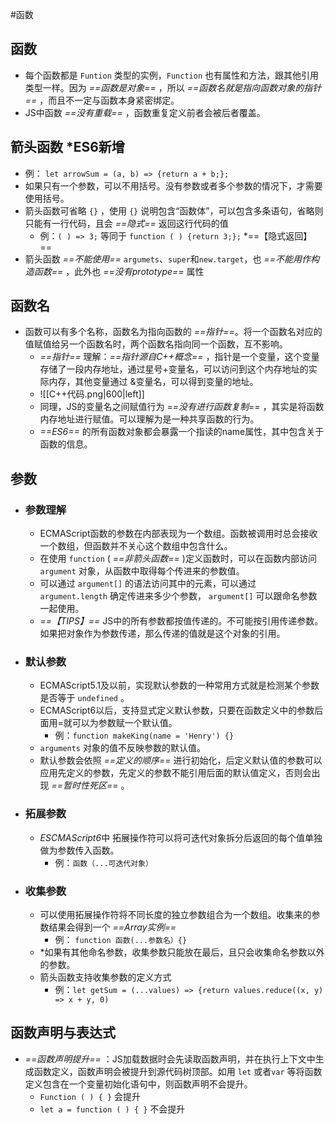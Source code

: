 #函数
## 函数


- 每个函数都是 `Funtion` 类型的实例，`Function` 也有属性和方法，跟其他引用类型一样。因为 *==函数是对象==* ，所以 *==函数名就是指向函数对象的指针==* ，而且不一定与函数本身紧密绑定。
- JS中函数 *==没有重载==* ，函数重复定义前者会被后者覆盖。

## 箭头函数 *ES6新增
- 例： `let arrowSum = (a, b) => {return a + b;};`
- 如果只有一个参数，可以不用括号。没有参数或者多个参数的情况下，才需要使用括号。
- 箭头函数可省略 `{}` ，使用 `{}` 说明包含“函数体”，可以包含多条语句，省略则只能有一行代码，且会 *==隐式==* 返回这行代码的值
     - 例：`( ) => 3;` 等同于 `function ( ) {return 3;};`  *==【隐式返回】 ==
- 箭头函数 *==不能使用==* `argumets`、`super`和`new.target`，也 *==不能用作构造函数==* ，此外也 *==没有prototype==* 属性

## 函数名
- 函数可以有多个名称，函数名为指向函数的 *==指针==*。将一个函数名对应的值赋值给另一个函数名时，两个函数名指向同一个函数，互不影响。
     - *==指针==* 理解：*==指针源自C++概念==* ，指针是一个变量，这个变量存储了一段内存地址，通过星号+变量名，可以访问到这个内存地址的实际内存，其他变量通过 &变量名，可以得到变量的地址。
     - ![[C++代码.png|600|left]]
     - 同理，JS的变量名之间赋值行为 *==没有进行函数复制==* ，其实是将函数内存地址进行赋值。可以理解为是一种共享函数的行为。
     - *==ES6==* 的所有函数对象都会暴露一个指读的name属性，其中包含关于函数的信息。
       
## 参数
- ### 参数理解
     - ECMAScript函数的参数在内部表现为一个数组。函数被调用时总会接收一个数组，但函数并不关心这个数组中包含什么。
     - 在使用 `function` ( *==非箭头函数==* )定义函数时，可以在函数内部访问 `argument` 对象，从函数中取得每个传进来的参数值。
     - 可以通过 `argument[]` 的语法访问其中的元素，可以通过 `argument.length` 确定传进来多少个参数， `argument[]` 可以跟命名参数一起使用。
     - *==【TIPS】==* JS中的所有参数都按值传递的。不可能按引用传递参数。如果把对象作为参数传递，那么传递的值就是这个对象的引用。
- ### 默认参数
    - ECMAScript5.1及以前，实现默认参数的一种常用方式就是检测某个参数是否等于 `undefined` 。
    - ECMAScript6以后，支持显式定义默认参数，只要在函数定义中的参数后面用=就可以为参数赋一个默认值。
        - 例：`function makeKing(name = 'Henry') {}`
    - `arguments` 对象的值不反映参数的默认值。
    - 默认参数会依照 *==定义的顺序==* 进行初始化，后定义默认值的参数可以应用先定义的参数，先定义的参数不能引用后面的默认值定义，否则会出现 *==暂时性死区==* 。
- ### 拓展参数
    - *ESCMAScript6*中 拓展操作符可以将可迭代对象拆分后返回的每个值单独做为参数传入函数。
         - 例：`函数（...可迭代对象）`
- ### 收集参数
    - 可以使用拓展操作符将不同长度的独立参数组合为一个数组。收集来的参数结果会得到一个 *==Array实例==*
         - 例： `function 函数(...参数名）{}`
    - *如果有其他命名参数，收集参数只能放在最后，且只会收集命名参数以外的参数。
    - 箭头函数支持收集参数的定义方式
         - 例：`let getSum = (...values) => {return values.reduce((x, y) => x + y, 0)`

## 函数声明与表达式
- *==函数声明提升==* ：JS加载数据时会先读取函数声明，并在执行上下文中生成函数定义，函数声明会被提升到源代码树顶部。如用 `let` 或者`var` 等将函数定义包含在一个变量初始化语句中，则函数声明不会提升。
    - `Function ( ) { }` 会提升
    - `let a = function ( ) { }` 不会提升